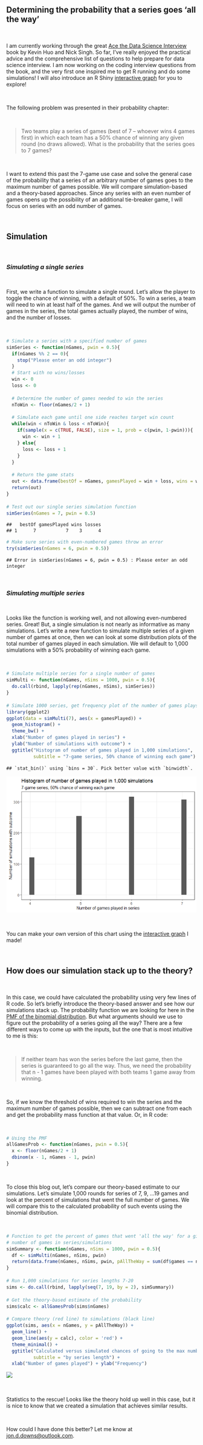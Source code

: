 ## **Determining the probability that a series goes ‘all the way’**

<br />

I am currently working through the great [Ace the Data Science
Interview](https://www.amazon.com/Ace-Data-Science-Interview-Questions/dp/0578973839/ref=asc_df_0578973839/?tag=hyprod-20&linkCode=df0&hvadid=532387267820&hvpos=&hvnetw=g&hvrand=13153489800728978484&hvpone=&hvptwo=&hvqmt=&hvdev=c&hvdvcmdl=&hvlocint=&hvlocphy=9033498&hvtargid=pla-1408441908462&psc=1)
book by Kevin Huo and Nick Singh. So far, I’ve really enjoyed the
practical advice and the comprehensive list of questions to help prepare
for data science interview. I am now working on the coding interview
questions from the book, and the very first one inspired me to get R
running and do some simulations! I will also introduce an R Shiny
[interactive graph](https://jon-downs.shinyapps.io/bestofsim/) for you
to explore!

<br />

The following problem was presented in their probability chapter:

<br />

> Two teams play a series of games (best of 7 – whoever wins 4 games
> first) in which each team has a 50% chance of winning any given round
> (no draws allowed). What is the probability that the series goes to 7
> games?

<br />

I want to extend this past the 7-game use case and solve the general
case of the probability that a series of an arbitrary number of games
goes to the maximum number of games possible. We will compare
simulation-based and a theory-based approaches. Since any series with an
even number of games opens up the possibility of an additional
tie-breaker game, I will focus on series with an odd number of games.

<br />

## **Simulation**

<br />

### *Simulating a single series*

<br />

First, we write a function to simulate a single round. Let’s allow the
player to toggle the chance of winning, with a default of 50%. To win a
series, a team will need to win at least half of the games. And we will
output the number of games in the series, the total games actually
played, the number of wins, and the number of losses.

<br />

``` r
# Simulate a series with a specified number of games
simSeries <- function(nGames, pwin = 0.5){
  if(nGames %% 2 == 0){
    stop("Please enter an odd integer")
  }
  # Start with no wins/losses
  win <- 0
  loss <- 0
  
  # Determine the number of games needed to win the series
  nToWin <- floor(nGames/2 + 1)
 
  # Simulate each game until one side reaches target win count
  while(win < nToWin & loss < nToWin){
    if(sample(x = c(TRUE, FALSE), size = 1, prob = c(pwin, 1-pwin))){
      win <- win + 1
    } else{
      loss <- loss + 1
    }
  }
  
  # Return the game stats
  out <- data.frame(bestOf = nGames, gamesPlayed = win + loss, wins = win, losses = loss)
  return(out)
}

# Test out our single series simulation function
simSeries(nGames = 7, pwin = 0.5)
```

    ##   bestOf gamesPlayed wins losses
    ## 1      7           7    3      4

``` r
# Make sure series with even-numbered games throw an error
try(simSeries(nGames = 6, pwin = 0.5))
```

    ## Error in simSeries(nGames = 6, pwin = 0.5) : Please enter an odd integer

<br />

### *Simulating multiple series*

<br />

Looks like the function is working well, and not allowing even-numbered
series. Great! But, a single simulation is not nearly as informative as
many simulations. Let’s write a new function to simulate multiple series
of a given number of games at once, then we can look at some
distribution plots of the total number of games played in each
simulation. We will default to 1,000 simulations with a 50% probability
of winning each game.

<br />

``` r
# Simulate multiple series for a single number of games
simMulti <- function(nGames, nSims = 1000, pwin = 0.5){
  do.call(rbind, lapply(rep(nGames, nSims), simSeries))
}

# Simulate 1000 series, get frequency plot of the number of games plays
library(ggplot2)
ggplot(data = simMulti(7), aes(x = gamesPlayed)) + 
  geom_histogram() + 
  theme_bw() +
  xlab("Number of games played in series") +
  ylab("Number of simulations with outcome") +
  ggtitle("Histogram of number of games played in 1,000 simulations",
          subtitle = "7-game series, 50% chance of winning each game")
```

    ## `stat_bin()` using `bins = 30`. Pick better value with `binwidth`.

![](gamesToWin_files/figure-commonmark/unnamed-chunk-2-1.png)<!-- -->

<br />

You can make your own version of this chart using the [interactive
graph](https://jon-downs.shinyapps.io/bestofsim/) I made!

<br />

## **How does our simulation stack up to the theory?**

<br />

In this case, we could have calculated the probability using very few
lines of R code. So let’s briefly introduce the theory-based answer and
see how our simulations stack up. The probability function we are
looking for here in the [PMF of the binomial
distribution](https://en.wikipedia.org/wiki/Binomial_distribution). But
what arguments should we use to figure out the probability of a series
going all the way? There are a few different ways to come up with the
inputs, but the one that is most intuitive to me is this:

<br />

> If neither team has won the series before the last game, then the
> series is guaranteed to go all the way. Thus, we need the probability
> that n - 1 games have been played with both teams 1 game away from
> winning.

<br />

So, if we know the threshold of wins required to win the series and the
maximum number of games possible, then we can subtract one from each and
get the probability mass function at that value. Or, in R code:

<br />

``` r
# Using the PMF 
allGamesProb <- function(nGames, pwin = 0.5){
  x <- floor(nGames/2 + 1)
  dbinom(x - 1, nGames - 1, pwin)
}
```

<br />

To close this blog out, let’s compare our theory-based estimate to our
simulations. Let’s simulate 1,000 rounds for series of 7, 9, …19 games
and look at the percent of simulations that went the full number of
games. We will compare this to the calculated probability of such events
using the binomial distribution.

<br />

``` r
# Function to get the percent of games that went 'all the way' for a given
# number of games in series/simulations
simSummary <- function(nGames, nSims = 1000, pwin = 0.5){
  df <- simMulti(nGames, nSims, pwin)
  return(data.frame(nGames, nSims, pwin, pAllTheWay = sum(df$games == nGames)/nrow(df)))
}

# Run 1,000 simulations for series lengths 7-20
sims <- do.call(rbind, lapply(seq(7, 19, by = 2), simSummary))

# Get the theory-based estimate of the probability
sims$calc <- allGamesProb(sims$nGames)

# Compare theory (red line) to simulations (black line)
ggplot(sims, aes(x = nGames, y = pAllTheWay)) +
  geom_line() +
  geom_line(aes(y = calc), color = 'red') +
  theme_minimal() +
  ggtitle("Calculated versus simulated chances of going to the max number of games",
          subtitle = "by series length") +
  xlab("Number of games played") + ylab("Frequency")
```

![]("https://raw.githubusercontent.com/DOH-jpd2303/blog_markdowns/main/gamesToWin_files/figure-commonmark/unnamed-chunk-4-1.png")

<br />

Statistics to the rescue! Looks like the theory hold up well in this
case, but it is nice to know that we created a simulation that achieves
similar results.

<br />

How could I have done this better? Let me know at
[jon.d.downs@outlook.com](jon.d.downs@outlook.com).
